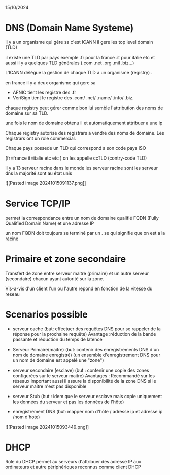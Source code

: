 15/10/2024
# DNS (Domain Name Systeme)

il y a un organisme qui gère sa c'est ICANN il gere les top level domain (TLD)

il existe une TLD par pays exemple 
.fr pour la france .it pour italie etc et aussi il y a quelques TLD générales (.com .net .org .mil .biz...)

L'ICANN délègue la gestion de chaque TLD a un organisme (registry) .

en france il y a deux organisme qui gere sa 
- AFNIC tient les registre des .fr
- VeriSign tient le registre des .com/ .net/ .name/ .info/ .biz.

chaque registry peut gérer comme bon lui semble l'attribution des noms de domaine sur sa TLD.

une fois le nom de domaine obtenu il et automatiquement attribuer a une ip

Chaque registry autorise des registrars a vendre des noms de domaine. 
Les registrars ont un role commercial. 


Chaque pays possede un TLD qui correspond a son code pays ISO 

(fr=france it=italie etc etc )
on les appelle ccTLD (contry-code TLD)

il y a 13 serveur racine dans le monde les serveur racine sont les serveur dns la majorité sont au état unis

![[Pasted image 20241015091137.png]]



# Service TCP/IP


permet la correspondance entre un nom de domaine qualifié FQDN (Fully Qualified Domain Name) et une adresse IP

un nom FQDN doit toujours se terminé par un . se qui signifie que on est a la racine


# Primaire et zone secondaire 

Transfert de zone entre serveur maitre (primaire) et un autre serveur (secondaire) chacun ayant autorité sur la zone.

Vis-a-vis d'un client l'un ou l'autre repond en fonction de la vitesse du reseau


# Scenarios possible 

- serveur cache (but: effectuer des requêtes DNS pour se rappeler de la réponse pour la prochaine requête) Avantage :réduction de la bande passante et réduction du temps de latence

- Serveur Primaire(maitre) (but: contenir des enregistrements DNS d'un nom de domaine enregistré) (un ensemble d'enregistrement DNS pour un nom de domaine est appelé une "zone")

- serveur secondaire (esclave) (but : contenir une copie des zones configurées sur le serveur maitre) Avantages : Recommandé sur les réseaux important aussi il assure la disponibilité de la zone DNS si le serveur maitre n'est pas disponible 

- serveur Stub (but : idem que le serveur esclave mais copie uniquement les données du serveur et pas les données de l'hôte)

- enregistrement DNS (but: mapper nom d'hôte / adresse ip et adresse ip /nom d'hote)


![[Pasted image 20241015093449.png]]


# DHCP

Role du DHCP 
permet au serveurs d'attribuer des adresse IP aux ordinateurs et autre périphériques reconnus comme client DHCP

